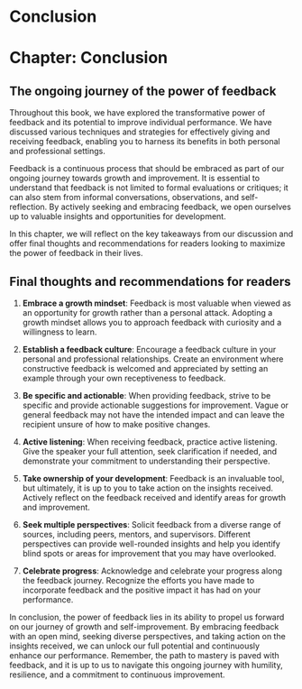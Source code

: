 # Conclusion

Chapter: Conclusion
===================

The ongoing journey of the power of feedback
--------------------------------------------

Throughout this book, we have explored the transformative power of feedback and its potential to improve individual performance. We have discussed various techniques and strategies for effectively giving and receiving feedback, enabling you to harness its benefits in both personal and professional settings.

Feedback is a continuous process that should be embraced as part of our ongoing journey towards growth and improvement. It is essential to understand that feedback is not limited to formal evaluations or critiques; it can also stem from informal conversations, observations, and self-reflection. By actively seeking and embracing feedback, we open ourselves up to valuable insights and opportunities for development.

In this chapter, we will reflect on the key takeaways from our discussion and offer final thoughts and recommendations for readers looking to maximize the power of feedback in their lives.

Final thoughts and recommendations for readers
----------------------------------------------

1. **Embrace a growth mindset**: Feedback is most valuable when viewed as an opportunity for growth rather than a personal attack. Adopting a growth mindset allows you to approach feedback with curiosity and a willingness to learn.

2. **Establish a feedback culture**: Encourage a feedback culture in your personal and professional relationships. Create an environment where constructive feedback is welcomed and appreciated by setting an example through your own receptiveness to feedback.

3. **Be specific and actionable**: When providing feedback, strive to be specific and provide actionable suggestions for improvement. Vague or general feedback may not have the intended impact and can leave the recipient unsure of how to make positive changes.

4. **Active listening**: When receiving feedback, practice active listening. Give the speaker your full attention, seek clarification if needed, and demonstrate your commitment to understanding their perspective.

5. **Take ownership of your development**: Feedback is an invaluable tool, but ultimately, it is up to you to take action on the insights received. Actively reflect on the feedback received and identify areas for growth and improvement.

6. **Seek multiple perspectives**: Solicit feedback from a diverse range of sources, including peers, mentors, and supervisors. Different perspectives can provide well-rounded insights and help you identify blind spots or areas for improvement that you may have overlooked.

7. **Celebrate progress**: Acknowledge and celebrate your progress along the feedback journey. Recognize the efforts you have made to incorporate feedback and the positive impact it has had on your performance.

In conclusion, the power of feedback lies in its ability to propel us forward on our journey of growth and self-improvement. By embracing feedback with an open mind, seeking diverse perspectives, and taking action on the insights received, we can unlock our full potential and continuously enhance our performance. Remember, the path to mastery is paved with feedback, and it is up to us to navigate this ongoing journey with humility, resilience, and a commitment to continuous improvement.